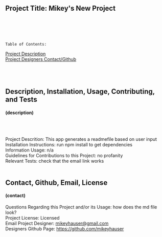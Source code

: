 ## Project Title: Mikey's New Project<br><br><br><br>
    Table of Contents:  
[Project Description](#description)<br>
[Project Designers Contact/Github](#contact)<br><br><br><br>
    
    
## Description, Installation, Usage, Contributing, and Tests
#### (description)
<br><br>

Project Descrition: This app generates a readmefile based on user input<br>
Installation Instructions:  run npm install to get dependencies <br>
Information Usage: n/a <br>
Guidelines for Contributions to this Project:  no profanity <br>
Relevant Tests: check that the email link works<br><br>

## Contact, Github, Email, License
#### (contact)
Questions Regarding this Project and/or its Usage: how does the md file look?<br>
Project License: Licensed<br>
Email Project Designer: [mikeyhauser@gmail.com](mikeyhauser@gmail.com/)<br>
Designers Github Page: https://github.com/mikeyhauser 